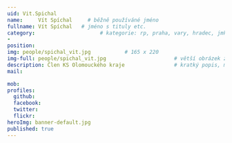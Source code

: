 ```yaml
---
uid: Vit.Spichal
name:     Vít Spíchal     # běžně používáné jméno
fullname: Vít Spíchal   # jméno s tituly etc.
category:                     # kategorie: rp, praha, vary, hradec, jmk, senat
- 
position:
img: people/spichal_vit.jpg           # 165 x 220
img-full: people/spichal_vit.jpg                      # větší obrázek zobrazený na podrobném profilu
description: Člen KS Olomouckého kraje                # kratký popis, max 160 znaků
mail:

mob:         
profiles:
  github:
  facebook:       
  twitter:        
  flickr:       
heroImg: banner-default.jpg
published: true
---
```

